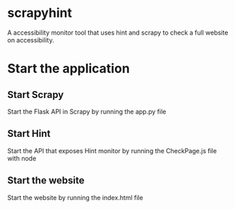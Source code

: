 # scrapyhint
A accessibility monitor tool that uses hint and scrapy to check a full website on accessibility.

# Start the application
## Start Scrapy
Start the Flask API in Scrapy by running the app.py file

## Start Hint
Start the API that exposes Hint monitor by running the CheckPage.js file with node

## Start the website
Start the website by running the index.html file
